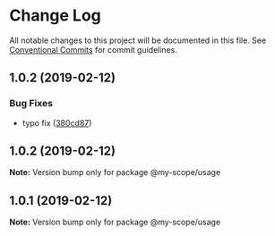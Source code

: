 # Change Log

All notable changes to this project will be documented in this file.
See [Conventional Commits](https://conventionalcommits.org) for commit guidelines.

## 1.0.2 (2019-02-12)


### Bug Fixes

* typo fix ([380cd87](https://github.com/bharatyerra/lerna-conventional-commits-example/commit/380cd87))





## 1.0.2 (2019-02-12)

**Note:** Version bump only for package @my-scope/usage





## 1.0.1 (2019-02-12)

**Note:** Version bump only for package @my-scope/usage
